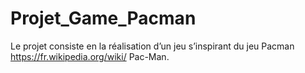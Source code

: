 # Projet_Game_Pacman
Le projet consiste en la réalisation d’un jeu s’inspirant du jeu Pacman https://fr.wikipedia.org/wiki/ Pac-Man.
